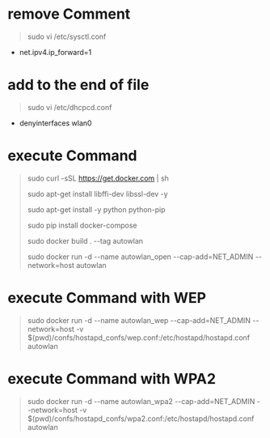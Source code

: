 # remove Comment
> sudo vi /etc/sysctl.conf
- net.ipv4.ip_forward=1

# add to the end of file
> sudo vi /etc/dhcpcd.conf
- denyinterfaces wlan0

# execute Command
> sudo curl -sSL https://get.docker.com | sh
> 
> sudo apt-get install libffi-dev libssl-dev -y
> 
> sudo apt-get install -y python python-pip
> 
> sudo pip install docker-compose
> 
> sudo docker build . --tag autowlan
> 
> sudo docker run -d --name autowlan_open --cap-add=NET_ADMIN --network=host  autowlan

# execute Command with WEP

> sudo docker run -d --name autowlan_wep --cap-add=NET_ADMIN --network=host -v $(pwd)/confs/hostapd_confs/wep.conf:/etc/hostapd/hostapd.conf autowlan

# execute Command with WPA2

> sudo docker run -d --name autowlan_wpa2 --cap-add=NET_ADMIN --network=host -v $(pwd)/confs/hostapd_confs/wpa2.conf:/etc/hostapd/hostapd.conf autowlan

